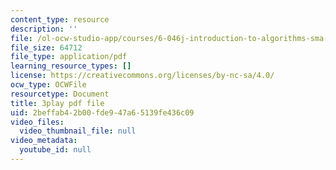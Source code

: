 ```yaml
---
content_type: resource
description: ''
file: /ol-ocw-studio-app/courses/6-046j-introduction-to-algorithms-sma-5503-fall-2005/2beffab42b00fde947a65139fe436c09_O3hI9FdxFOM.pdf
file_size: 64712
file_type: application/pdf
learning_resource_types: []
license: https://creativecommons.org/licenses/by-nc-sa/4.0/
ocw_type: OCWFile
resourcetype: Document
title: 3play pdf file
uid: 2beffab4-2b00-fde9-47a6-5139fe436c09
video_files:
  video_thumbnail_file: null
video_metadata:
  youtube_id: null
---
```

